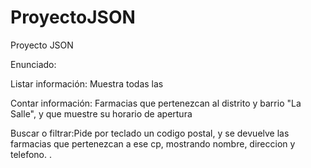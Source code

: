 # ProyectoJSON
Proyecto JSON

Enunciado: 

Listar información: Muestra todas las

Contar información: Farmacias que pertenezcan al distrito y barrio
"La Salle", y que muestre su horario de apertura

Buscar o filtrar:Pide por teclado un codigo postal, y se devuelve las
farmacias que pertenezcan a ese cp, mostrando nombre, direccion y telefono.
.

